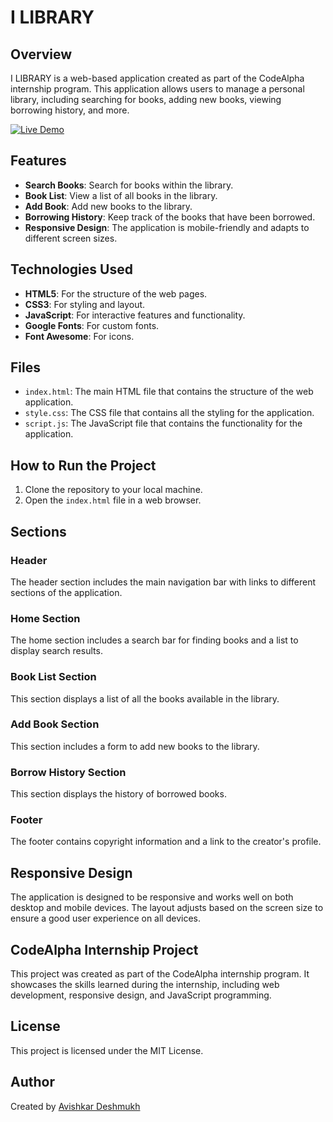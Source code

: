 # I LIBRARY

## Overview
I LIBRARY is a web-based application created as part of the CodeAlpha internship program. This application allows users to manage a personal library, including searching for books, adding new books, viewing borrowing history, and more.

[![Live Demo](https://img.shields.io/badge/Live-Demo-brightgreen?style=for-the-badge&logo=livechat)](https://davishkar.github.io/CodeAlpha_Book_LIibrary/)
## Features
- **Search Books**: Search for books within the library.
- **Book List**: View a list of all books in the library.
- **Add Book**: Add new books to the library.
- **Borrowing History**: Keep track of the books that have been borrowed.
- **Responsive Design**: The application is mobile-friendly and adapts to different screen sizes.

## Technologies Used
- **HTML5**: For the structure of the web pages.
- **CSS3**: For styling and layout.
- **JavaScript**: For interactive features and functionality.
- **Google Fonts**: For custom fonts.
- **Font Awesome**: For icons.

## Files
- `index.html`: The main HTML file that contains the structure of the web application.
- `style.css`: The CSS file that contains all the styling for the application.
- `script.js`: The JavaScript file that contains the functionality for the application.

## How to Run the Project
1. Clone the repository to your local machine.
2. Open the `index.html` file in a web browser.

## Sections

### Header
The header section includes the main navigation bar with links to different sections of the application.

### Home Section
The home section includes a search bar for finding books and a list to display search results.

### Book List Section
This section displays a list of all the books available in the library.

### Add Book Section
This section includes a form to add new books to the library.

### Borrow History Section
This section displays the history of borrowed books.

### Footer
The footer contains copyright information and a link to the creator's profile.

## Responsive Design
The application is designed to be responsive and works well on both desktop and mobile devices. The layout adjusts based on the screen size to ensure a good user experience on all devices.

## CodeAlpha Internship Project
This project was created as part of the CodeAlpha internship program. It showcases the skills learned during the internship, including web development, responsive design, and JavaScript programming.

## License
This project is licensed under the MIT License.

## Author
Created by [Avishkar Deshmukh](https://linktr.ee/avishkardeshmukh)
